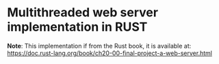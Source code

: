 # Multithreaded web server implementation in RUST

**Note**: This implementation if from the Rust book, it is available at:
https://doc.rust-lang.org/book/ch20-00-final-project-a-web-server.html
